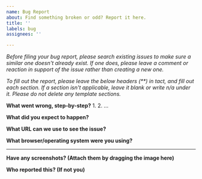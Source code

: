```yaml
---
name: Bug Report
about: Find something broken or odd? Report it here.
title: ''
labels: bug
assignees: ''

---
```


_Before filing your bug report, please search existing issues to make sure a similar one doesn't already exist. If one does, please leave a comment or reaction in support of the issue rather than creating a new one._

_To fill out the report, please leave the below headers (**) in tact, and fill out each section. If a section isn't applicable, leave it blank or write n/a under it. Please do not delete any template sections._

**What went wrong, step-by-step?**
1.
2.
...

**What did you expect to happen?**

**What URL can we use to see the issue?**

**What browser/operating system were you using?**

---

**Have any screenshots? (Attach them by dragging the image here)**

**Who reported this? (If not you)**
